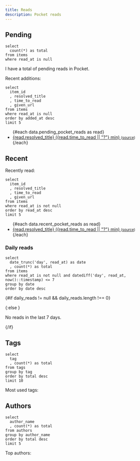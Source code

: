 ```yaml
---
title: Reads
description: Pocket reads
---
```


## Pending

```total_pending_pocket_reads
select
  count(*) as total
from items
where read_at is null
```

I have a total of <Value data={data.total_pending_pocket_reads} column=total/> pending reads in Pocket.

Recent additions:

```pending_pocket_reads
select
  item_id
  , resolved_title
  , time_to_read
  , given_url
from items
where read_at is null
order by added_at desc
limit 5
```

<ul>
{#each data.pending_pocket_reads as read}
  <li>
    <a href="https://getpocket.com/read/{read.item_id}" target="_blank" rel="noopener noreferrer">
      {read.resolved_title} ({read.time_to_read || "?"} min)
    </a>
    <small>
      (<a href="{read.given_url}" target="_blank" rel="noopener noreferrer">source</a>)
    </small>
  </li>
{/each}
</ul>

## Recent

Recently read:

```recent_pocket_reads
select
  item_id
  , resolved_title
  , time_to_read
  , given_url
from items
where read_at is not null
order by read_at desc
limit 5
```

<ul>
{#each data.recent_pocket_reads as read}
  <li>
    <a href="https://getpocket.com/read/{read.item_id}" target="_blank" rel="noopener noreferrer">
      {read.resolved_title} ({read.time_to_read || "?"} min)
    </a>
    <small>
      (<a href="{read.given_url}" target="_blank" rel="noopener noreferrer">source</a>)
    </small>
  </li>
{/each}
</ul>

### Daily reads

```daily_reads
select
  date_trunc('day', read_at) as date
  , count(*) as total
from items
where read_at is not null and datediff('day', read_at, now()::timestamp) <= 7
group by date
order by date desc
```

{#if daily_reads != null && daily_reads.length !== 0}

<BarChart
    data={data.daily_reads}
    x=date
    y=total
/>

{:else }

No reads in the last 7 days.

{/if}

## Tags

```tags_tally
select
  tag
  , count(*) as total
from tags
group by tag
order by total desc
limit 10
```

Most used tags:

<DataTable
    data={data.tags_tally}
    rows=10
/>

## Authors

```author_tally
select
  author_name
  , count(*) as total
from authors
group by author_name
order by total desc
limit 5
```

Top authors:

<DataTable
    data={data.author_tally}
    rows=5
/>
